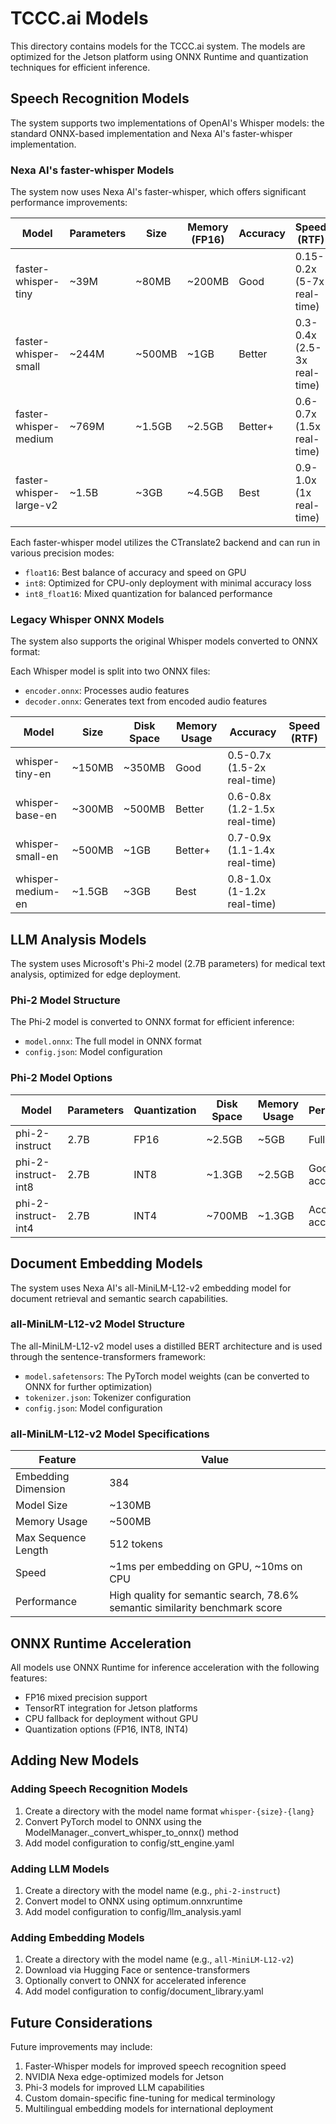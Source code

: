 # TCCC.ai Models

This directory contains models for the TCCC.ai system. The models are optimized for the Jetson platform using ONNX Runtime and quantization techniques for efficient inference.

## Speech Recognition Models

The system supports two implementations of OpenAI's Whisper models: the standard ONNX-based implementation and Nexa AI's faster-whisper implementation.

### Nexa AI's faster-whisper Models

The system now uses Nexa AI's faster-whisper, which offers significant performance improvements:

| Model | Parameters | Size | Memory (FP16) | Accuracy | Speed (RTF) |
|-------|------------|------|---------------|----------|-------------|
| faster-whisper-tiny | ~39M | ~80MB | ~200MB | Good | 0.15-0.2x (5-7x real-time) |
| faster-whisper-small | ~244M | ~500MB | ~1GB | Better | 0.3-0.4x (2.5-3x real-time) |
| faster-whisper-medium | ~769M | ~1.5GB | ~2.5GB | Better+ | 0.6-0.7x (1.5x real-time) |
| faster-whisper-large-v2 | ~1.5B | ~3GB | ~4.5GB | Best | 0.9-1.0x (1x real-time) |

Each faster-whisper model utilizes the CTranslate2 backend and can run in various precision modes:
- `float16`: Best balance of accuracy and speed on GPU
- `int8`: Optimized for CPU-only deployment with minimal accuracy loss
- `int8_float16`: Mixed quantization for balanced performance

### Legacy Whisper ONNX Models

The system also supports the original Whisper models converted to ONNX format:

Each Whisper model is split into two ONNX files:
- `encoder.onnx`: Processes audio features
- `decoder.onnx`: Generates text from encoded audio features 

| Model | Size | Disk Space | Memory Usage | Accuracy | Speed (RTF) |
|-------|------|------------|--------------|----------|-------------|
| whisper-tiny-en | ~150MB | ~350MB | Good | 0.5-0.7x (1.5-2x real-time) |
| whisper-base-en | ~300MB | ~500MB | Better | 0.6-0.8x (1.2-1.5x real-time) |
| whisper-small-en | ~500MB | ~1GB | Better+ | 0.7-0.9x (1.1-1.4x real-time) |
| whisper-medium-en | ~1.5GB | ~3GB | Best | 0.8-1.0x (1-1.2x real-time) |

## LLM Analysis Models

The system uses Microsoft's Phi-2 model (2.7B parameters) for medical text analysis, optimized for edge deployment.

### Phi-2 Model Structure

The Phi-2 model is converted to ONNX format for efficient inference:
- `model.onnx`: The full model in ONNX format
- `config.json`: Model configuration

### Phi-2 Model Options

| Model | Parameters | Quantization | Disk Space | Memory Usage | Performance |
|-------|------------|--------------|------------|--------------|-------------|
| phi-2-instruct | 2.7B | FP16 | ~2.5GB | ~5GB | Full accuracy |
| phi-2-instruct-int8 | 2.7B | INT8 | ~1.3GB | ~2.5GB | Good accuracy |
| phi-2-instruct-int4 | 2.7B | INT4 | ~700MB | ~1.3GB | Acceptable accuracy |

## Document Embedding Models

The system uses Nexa AI's all-MiniLM-L12-v2 embedding model for document retrieval and semantic search capabilities.

### all-MiniLM-L12-v2 Model Structure

The all-MiniLM-L12-v2 model uses a distilled BERT architecture and is used through the sentence-transformers framework:
- `model.safetensors`: The PyTorch model weights (can be converted to ONNX for further optimization)
- `tokenizer.json`: Tokenizer configuration
- `config.json`: Model configuration

### all-MiniLM-L12-v2 Model Specifications

| Feature | Value |
|---------|-------|
| Embedding Dimension | 384 |
| Model Size | ~130MB |
| Memory Usage | ~500MB |
| Max Sequence Length | 512 tokens |
| Speed | ~1ms per embedding on GPU, ~10ms on CPU |
| Performance | High quality for semantic search, 78.6% semantic similarity benchmark score |

## ONNX Runtime Acceleration

All models use ONNX Runtime for inference acceleration with the following features:
- FP16 mixed precision support
- TensorRT integration for Jetson platforms
- CPU fallback for deployment without GPU
- Quantization options (FP16, INT8, INT4)

## Adding New Models

### Adding Speech Recognition Models
1. Create a directory with the model name format `whisper-{size}-{lang}`
2. Convert PyTorch model to ONNX using the ModelManager._convert_whisper_to_onnx() method
3. Add model configuration to config/stt_engine.yaml

### Adding LLM Models
1. Create a directory with the model name (e.g., `phi-2-instruct`)
2. Convert model to ONNX using optimum.onnxruntime
3. Add model configuration to config/llm_analysis.yaml

### Adding Embedding Models
1. Create a directory with the model name (e.g., `all-MiniLM-L12-v2`)
2. Download via Hugging Face or sentence-transformers
3. Optionally convert to ONNX for accelerated inference
4. Add model configuration to config/document_library.yaml

## Future Considerations

Future improvements may include:
1. Faster-Whisper models for improved speech recognition speed
2. NVIDIA Nexa edge-optimized models for Jetson
3. Phi-3 models for improved LLM capabilities
4. Custom domain-specific fine-tuning for medical terminology
5. Multilingual embedding models for international deployment